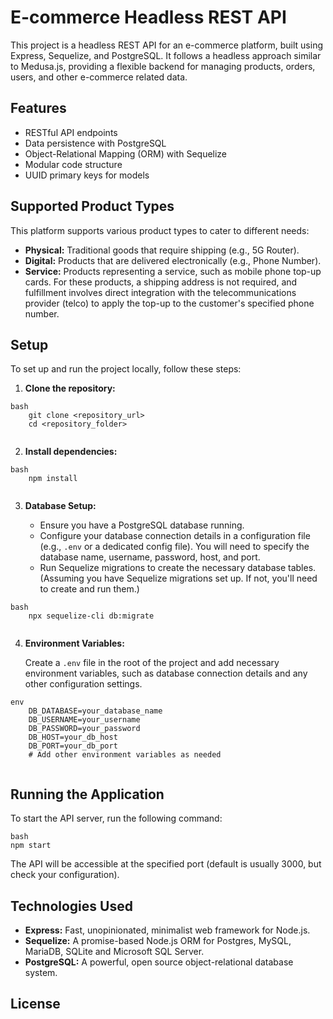 # E-commerce Headless REST API

This project is a headless REST API for an e-commerce platform, built using Express, Sequelize, and PostgreSQL. It follows a headless approach similar to Medusa.js, providing a flexible backend for managing products, orders, users, and other e-commerce related data.

## Features

*   RESTful API endpoints
*   Data persistence with PostgreSQL
*   Object-Relational Mapping (ORM) with Sequelize
*   Modular code structure
*   UUID primary keys for models

## Supported Product Types

This platform supports various product types to cater to different needs:

*   **Physical:** Traditional goods that require shipping (e.g., 5G Router).
*   **Digital:** Products that are delivered electronically (e.g., Phone Number).
*   **Service:** Products representing a service, such as mobile phone top-up cards. For these products, a shipping address is not required, and fulfillment involves direct integration with the telecommunications provider (telco) to apply the top-up to the customer's specified phone number.

## Setup

To set up and run the project locally, follow these steps:

1.  **Clone the repository:**

    
```
bash
    git clone <repository_url>
    cd <repository_folder>
    
```
2.  **Install dependencies:**
```
bash
    npm install
    
```
3.  **Database Setup:**

    *   Ensure you have a PostgreSQL database running.
    *   Configure your database connection details in a configuration file (e.g., `.env` or a dedicated config file). You will need to specify the database name, username, password, host, and port.
    *   Run Sequelize migrations to create the necessary database tables. (Assuming you have Sequelize migrations set up. If not, you'll need to create and run them.)

    
```
bash
    npx sequelize-cli db:migrate
    
```
4.  **Environment Variables:**

    Create a `.env` file in the root of the project and add necessary environment variables, such as database connection details and any other configuration settings.
```
env
    DB_DATABASE=your_database_name
    DB_USERNAME=your_username
    DB_PASSWORD=your_password
    DB_HOST=your_db_host
    DB_PORT=your_db_port
    # Add other environment variables as needed
    
```
## Running the Application

To start the API server, run the following command:
```
bash
npm start
```
The API will be accessible at the specified port (default is usually 3000, but check your configuration).

## Technologies Used

*   **Express:** Fast, unopinionated, minimalist web framework for Node.js.
*   **Sequelize:** A promise-based Node.js ORM for Postgres, MySQL, MariaDB, SQLite and Microsoft SQL Server.
*   **PostgreSQL:** A powerful, open source object-relational database system.

## License
